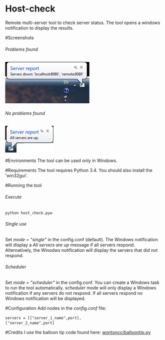 # Host-check
Remote multi-server tool to check server status. The tool opens a windows notification to display the results.

#Screenshots
###### Problems found
![Problems found](/screenshots/error_found.png)

###### No problems found
![No problems found](/screenshots/no_error.png)

#Environments 
The tool can be used only in Windows.

#Requirements
The tool requires Python 3.4. You should also install the 'win32gui'.

#Running the tool
###### Execute
```python host_check.pyw```

###### Single use
Set *mode = "single"* in the config.conf (default). The Windows notification will display a *All servers are up* message if all servers respond. Alternatively, the Winodws notification will display the servers that did not respond. 

###### Scheduler
Set *mode = "scheduler"* in the config.conf. You can create a Windows task to run the tool automatically. *scheduler* mode will only display a Windows notification if any servers do not respond. If all servers respond no Windows notification will be displayed.

#Configuration
Add nodes in the *config.conf* file:
```
servers = [["server_1_name",port],
["server_2_name",port]
```

#Credits
I use the balloon tip code found here:
[ wontoncc/balloontip.py](https://gist.github.com/wontoncc/1808234)










